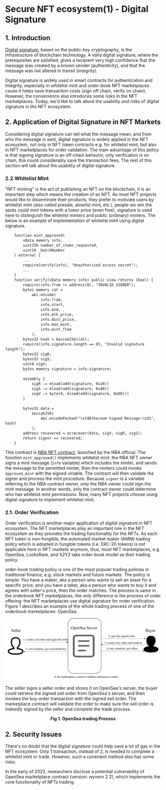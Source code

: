 # Secure NFT ecosystem(1) - Digital Signature

## 1. Introduction

[Digital signature](https://en.wikipedia.org/wiki/Digital_signature), based on the public-key cryptography, is the infrastructure of blockchain technology. A valid digital signature, where the prerequisites are satisfied, gives a recipient very high confidence that the message was created by a known sender (authenticity), and that the message was not altered in transit (integrity). 

Digital signature is widely used in smart contracts for authentication and Integrity, especially in whitelist mint and order-book NFT marketplaces cause it helps save transaction costs (sign off chain, verify on chain). However, the convenience also introduces some risks in the NFT marketplaces. Today, we'd like to talk about the usability and risks of digital signature in the NFT ecosystem.

## 2. Application of Digital Signature in NFT Markets

Considering digital signature can tell what the message mean, and from who the message is sent, digital signature is widely applied in the NFT ecosystem, not only in NFT token contracts e.g. for whitelist mint, but also in NFT marketplaces for order validation. The main advantage of this policy is that signing signature is an off-chain behavior, only verification is on chain, this could considerably save the transaction fees. The rest of this section will talk about the usability of digital signature.

### 2.2 Whitelist Mint

"NFT minting" is the act of publishing an NFT on the blockchain, it is an important step which means the creation of an NFT. As most NFT projects would like to disseminate their products, they prefer to motivate users by whitelist mint (also called presale, alowlist mint, etc.), people wo win the spots could mint tokens with a lower price (even free), signature is used here to distinguish the whitelist minters and public (ordinary) minters. The below is an example of implementation of whitelist mint using digital signature.

``` solidity
    function mint_approved(
        vData memory info,
        uint256 number_of_items_requested,
        uint16 _batchNumber
    ) external {
        ...
        require(verify(info), "Unauthorised access secret");
        ...
    }
    function verify(vData memory info) public view returns (bool) {
        require(info.from != address(0), "INVALID_SIGNER");
        bytes memory cat =
            abi.encode(
                info.from,
                info.start,
                info.end,
                info.eth_price,
                info.dust_price,
                info.max_mint,
                info.mint_free
            );
        bytes32 hash = keccak256(cat);
        require(info.signature.length == 65, "Invalid signature length");
        bytes32 sigR;
        bytes32 sigS;
        uint8 sigV;
        bytes memory signature = info.signature;

        assembly {
            sigR := mload(add(signature, 0x20))
            sigS := mload(add(signature, 0x40))
            sigV := byte(0, mload(add(signature, 0x60)))
        }

        bytes32 data =
            keccak256(
                abi.encodePacked("\x19Ethereum Signed Message:\n32", hash)
            );
        address recovered = ecrecover(data, sigV, sigR, sigS);
        return signer == recovered;
    }
```
This contract is [NBA NFT contract](https://etherscan.io/address/0xdd5a649fc076886dfd4b9ad6acfc9b5eb882e83c#code), launched by the NBA official. The function `mint_approved()` implements whitelist mint: the NBA NFT owner signs a mint message (`info` variable) which includes the minter, and sends the message to the permitted minter, then the minters could invoke `approved_mint` with the signed viriable. The contract will then validate the signer and process the mint procedure. Because `signer` is a variable referring to the NBA contract owner, only the NBA owner could sign the mint message. In another words, only the contract owner could determine who has whitelist mint permissions. Now, many NFT projects choose using digital signature to implement whitelist mint.

### 2.1. Order Verification

Order verification is another major application of digital signature in NFT ecosystem.
The NFT marketplaces play an important role in the NFT ecosystem as they provides the trading functionality for the NFTs. As each NFT token is non-fungible, the automated market maker (AMM) trading policy which is adopted in fungible tokens (i.e. ERC-20 tokens) is not applicable here in NFT markets anymore, thus, most NFT marketplaces, e.g. OpenSea, LooksRare, and X2Y2 take order-book model as their trading policy.

order-book trading policy is one of the most popular trading policies in traditional finance, e.g. stock markets and future markets. The policy is simple: You have a maker, aka a person who wants to sell an asset for a specific price, and you have a taker, aka a person who wants to buy it and agrees with seller's price, then the order matches. The process is same in the orderbook NFT marketplaces, the only difference is the process of order offering: the NFT marketplaces use digital signature for order verification. Figure 1 describes an example of the whole trading process of one of the orderbook marketplaces: OpenSea.

![OpenSea Trading Process](./image/orderbook.png)

The seller signs a seller order and stores it on OpenSea's server, the buyer could retrieve the signed sell order from OpenSea's server, and then invokes the buy order transaction with the signed sell order. The marketplace contract will validate the order to make sure the sell order is indeedly signed by the seller and complete the trade process.

**<center> Fig 1. OpenSea trading Process </center>**


## 2. Security Issues

There's no doubt that the digital signature could help save a lot of gas in the NFT ecosystem: Only 1 transaction, instead of 2, is needed to complete a whitelist mint or trade. However, such a covenient method also has some risks.

In the early of 2022, researchers disclose a potential vulnerability of OpenSea marketplace contract (version: wyvern 2.2), which implements the core functionality of NFTs trading. 